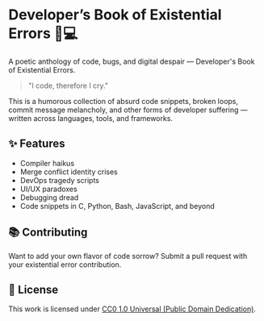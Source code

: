 # Developer’s Book of Existential Errors 📖💻
A poetic anthology of code, bugs, and digital despair — Developer's Book of Existential Errors.

> "I code, therefore I cry."

This is a humorous collection of absurd code snippets, broken loops, commit message melancholy, and other forms of developer suffering — written across languages, tools, and frameworks.

## ✨ Features
- Compiler haikus
- Merge conflict identity crises
- DevOps tragedy scripts
- UI/UX paradoxes
- Debugging dread
- Code snippets in C, Python, Bash, JavaScript, and beyond

## 📚 Contributing
Want to add your own flavor of code sorrow? Submit a pull request with your existential error contribution.

## 💼 License
This work is licensed under [CC0 1.0 Universal (Public Domain Dedication)](https://creativecommons.org/publicdomain/zero/1.0/).
